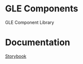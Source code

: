 # GLE Components
GLE Component Library

# Documentation
[Storybook](https://guyettinger.github.io/gle-components/)